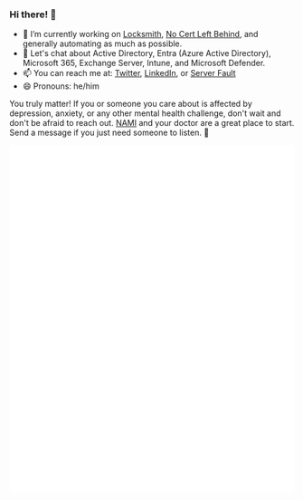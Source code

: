 ### Hi there! 👋

- 🔭 I’m currently working on [Locksmith](https://github.com/TrimarcJake/Locksmith), [No Cert Left Behind](https://github.com/SamErde/No-Cert-Left-Behind), and generally automating as much as possible.  
- 💬 Let's chat about Active Directory, Entra (Azure Active Directory), Microsoft 365, Exchange Server, Intune, and Microsoft Defender.  
- 📫 You can reach me at: [Twitter](https://twitter.com/SamErde), [LinkedIn](https://www.linkedin.com/in/samerde/), or [Server Fault](https://serverfault.com/users/49571/sturdyerde)  
- 😄 Pronouns: he/him  

You truly matter! If you or someone you care about is affected by depression, anxiety, or any other mental health challenge, don't wait and don't be afraid to reach out. [NAMI](https://www.nami.org/Your-Journey) and your doctor are a great place to start. Send a message if you just need someone to listen. :yellow_heart:  

![Metrics](/github-metrics.svg)  

[//]: # "[![Sam's GitHub stats-Dark](https://github-readme-stats.vercel.app/api?username=samerde&show_icons=true&theme=dark#gh-dark-mode-only)](https://github.com/anuraghazra/github-readme-stats#gh-dark-mode-only)"
[//]: # "[![Sam's GitHub stats-Light](https://github-readme-stats.vercel.app/api?username=samerde&show_icons=true&theme=default#gh-light-mode-only)](https://github.com/anuraghazra/github-readme-stats#gh-light-mode-only)"
